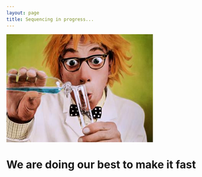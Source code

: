 ```yaml
---
layout: page
title: Sequencing in progress...
---
```


![Working hard!](chemist.jpg)

# We are doing our best to make it fast


